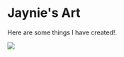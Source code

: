<!DOCTYPE html>
<html>
<head>
<title>Page Title</title>
</head>
<body>

<h1>Jaynie's Art</h1>
<p>Here are some things I have created!.</p>
<img src="https://user-images.githubusercontent.com/111900023/186222664-543e5f65-8219-454c-adcb-90f9d8e554ca.png">


</body>
</html>


